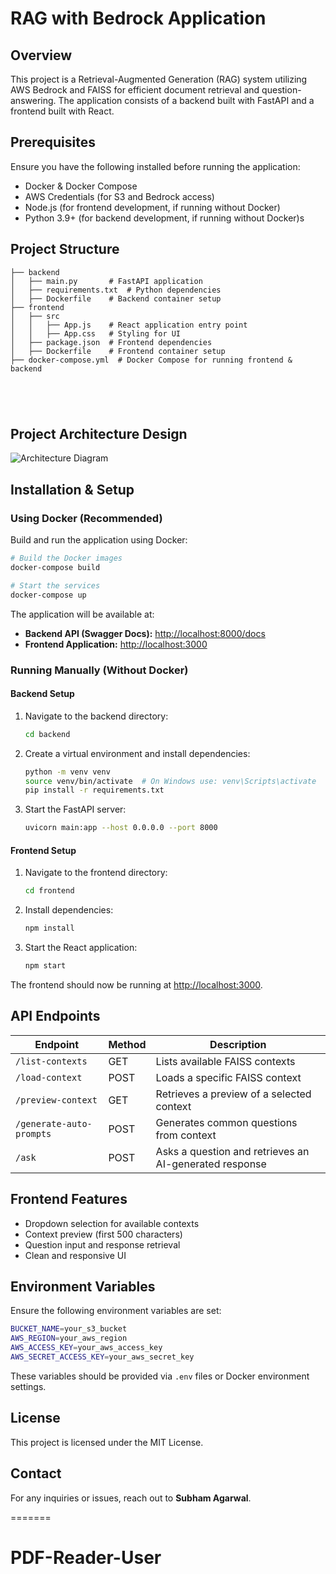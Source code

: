 # RAG with Bedrock Application

## Overview

This project is a Retrieval-Augmented Generation (RAG) system utilizing AWS Bedrock and FAISS for efficient document retrieval and question-answering. The application consists of a backend built with FastAPI and a frontend built with React.

## Prerequisites

Ensure you have the following installed before running the application:

- Docker & Docker Compose
- AWS Credentials (for S3 and Bedrock access)
- Node.js (for frontend development, if running without Docker)
- Python 3.9+ (for backend development, if running without Docker)s

## Project Structure

```
├── backend
│   ├── main.py       # FastAPI application
│   ├── requirements.txt  # Python dependencies
│   ├── Dockerfile    # Backend container setup
├── frontend
│   ├── src
│   │   ├── App.js    # React application entry point
│   │   ├── App.css   # Styling for UI
│   ├── package.json  # Frontend dependencies
│   ├── Dockerfile    # Frontend container setup
├── docker-compose.yml  # Docker Compose for running frontend & backend





```

## Project Architecture Design

![Architecture Diagram](https://github.com/Dynamicsubham/PDF-Reader-User/blob/master/AI%20Architechture%20design.png)

## Installation & Setup

### Using Docker (Recommended)

Build and run the application using Docker:

```sh
# Build the Docker images
docker-compose build

# Start the services
docker-compose up
```

The application will be available at:

- **Backend API (Swagger Docs):** [http://localhost:8000/docs](http://localhost:8000/docs)
- **Frontend Application:** [http://localhost:3000](http://localhost:3000)

### Running Manually (Without Docker)

#### Backend Setup

1. Navigate to the backend directory:
   ```sh
   cd backend
   ```
2. Create a virtual environment and install dependencies:
   ```sh
   python -m venv venv
   source venv/bin/activate  # On Windows use: venv\Scripts\activate
   pip install -r requirements.txt
   ```
3. Start the FastAPI server:
   ```sh
   uvicorn main:app --host 0.0.0.0 --port 8000
   ```

#### Frontend Setup

1. Navigate to the frontend directory:
   ```sh
   cd frontend
   ```
2. Install dependencies:
   ```sh
   npm install
   ```
3. Start the React application:
   ```sh
   npm start
   ```

The frontend should now be running at [http://localhost:3000](http://localhost:3000).

## API Endpoints

| Endpoint                 | Method | Description                                            |
| ------------------------ | ------ | ------------------------------------------------------ |
| `/list-contexts`         | GET    | Lists available FAISS contexts                         |
| `/load-context`          | POST   | Loads a specific FAISS context                         |
| `/preview-context`       | GET    | Retrieves a preview of a selected context              |
| `/generate-auto-prompts` | POST   | Generates common questions from context                |
| `/ask`                   | POST   | Asks a question and retrieves an AI-generated response |

## Frontend Features

- Dropdown selection for available contexts
- Context preview (first 500 characters)
- Question input and response retrieval
- Clean and responsive UI

## Environment Variables

Ensure the following environment variables are set:

```sh
BUCKET_NAME=your_s3_bucket
AWS_REGION=your_aws_region
AWS_ACCESS_KEY=your_aws_access_key
AWS_SECRET_ACCESS_KEY=your_aws_secret_key
```

These variables should be provided via `.env` files or Docker environment settings.

## License

This project is licensed under the MIT License.

## Contact

For any inquiries or issues, reach out to **Subham Agarwal**.

=======
# PDF-Reader-User
